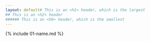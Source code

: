 ```yaml
---
layout: default# This is an <h1> header, which is the largest
## This is an <h2> header
###### This is an <h6> header, which is the smallest
---
```


{% include 01-name.md %}

